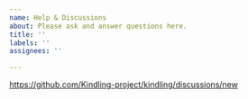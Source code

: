 ```yaml
---
name: Help & Discussions
about: Please ask and answer questions here.
title: ''
labels: ''
assignees: ''

---
```


https://github.com/Kindling-project/kindling/discussions/new
